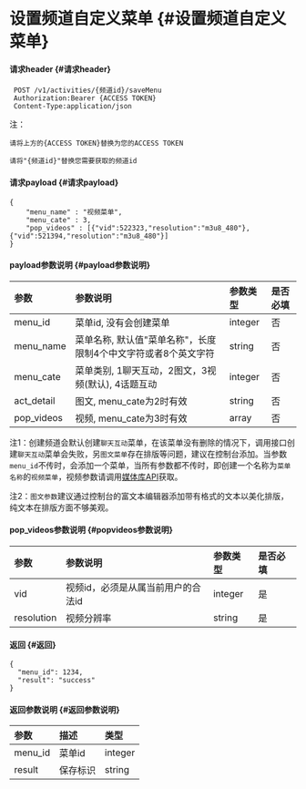 # 设置频道自定义菜单 {#设置频道自定义菜单}

#### 请求header {#请求header}

```
 POST /v1/activities/{频道id}/saveMenu
 Authorization:Bearer {ACCESS TOKEN}
 Content-Type:application/json
```

注：

`请将上方的{ACCESS TOKEN}替换为您的ACCESS TOKEN`

`请将"{频道id}"替换您需要获取的频道id`

#### 请求payload {#请求payload}

```
{
    "menu_name" : "视频菜单",
    "menu_cate" : 3,
    "pop_videos" : [{"vid":522323,"resolution":"m3u8_480"},{"vid":521394,"resolution":"m3u8_480"}]
}
```

#### payload参数说明 {#payload参数说明}

| 参数 | 参数说明 | 参数类型 | 是否必填 |
| :--- | :--- | :--- | :--- |
| menu\_id | 菜单id, 没有会创建菜单 | integer | 否 |
| menu\_name | 菜单名称, 默认值"菜单名称"，长度限制4个中文字符或者8个英文字符 | string | 否 |
| menu\_cate | 菜单类别, 1聊天互动，2图文，3视频\(默认\), 4话题互动 | integer | 否 |
| act\_detail | 图文, menu\_cate为2时有效 | string | 否 |
| pop\_videos | 视频, menu\_cate为3时有效 | array | 否 |

注1：创建频道会默认创建`聊天互动`菜单，在该菜单没有删除的情况下，调用接口创建`聊天互动`菜单会失败，另`图文菜单`存在排版等问题，建议在控制台添加。当参数`menu_id`不传时，会添加一个菜单，当所有参数都不传时，即创建一个名称为`菜单名称`的`视频菜单`，视频参数请调用[媒体库API](http://mudu.tv/api/v1/MEDIA.html)获取。

注2：`图文参数`建议通过控制台的富文本编辑器添加带有格式的文本以美化排版，纯文本在排版方面不够美观。

#### pop\_videos参数说明 {#popvideos参数说明}

| 参数 | 参数说明 | 参数类型 | 是否必填 |
| :--- | :--- | :--- | :--- |
| vid | 视频id，必须是从属当前用户的合法id | integer | 是 |
| resolution | 视频分辨率 | string | 是 |

#### 返回 {#返回}

```
{
  "menu_id": 1234,
  "result": "success"
}
```

#### 返回参数说明 {#返回参数说明}

| 参数 | 描述 | 类型 |
| :--- | :--- | :--- |
| menu\_id | 菜单id | integer |
| result | 保存标识 | string |



